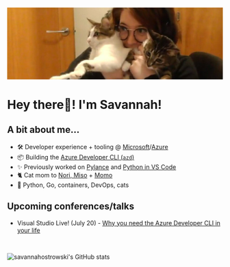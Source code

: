 ![](header.jfif)
# **Hey there👋! I'm Savannah!** 

## **A bit about me...**
- 🛠 Developer experience + tooling @ [Microsoft](https://github.com/microsoft)/[Azure](https://github.com/azure/)
- 📦 Building the [Azure Developer CLI (`azd`)](https://github.com/azure/azure-dev)
- ✨ Previously worked on [Pylance](https://github.com/microsoft/pylance-release) and [Python in VS Code](https://github.com/microsoft/vscode-python)
- 🐈 Cat mom to [Nori, Miso](https://twitter.com/savostrowski/status/1559183067792650243) + [Momo](https://twitter.com/savostrowski/status/1572073421164650496)
- 💖 Python, Go, containers, DevOps, cats

## **Upcoming conferences/talks**
- Visual Studio Live! (July 20) - [Why you need the Azure Developer CLI in your life](http://www2.vslive.com/Events/MicrosoftHQ-2023/Sessions/Thursday/VH13-Fast-Focus-Why-you-need-the-Azure-Dev-CLI.aspx) 
<br>
 
![`savannahostrowski`'s GitHub stats](https://github-readme-stats.vercel.app/api?username=savannahostrowski&show_icons=true&theme=radical)
